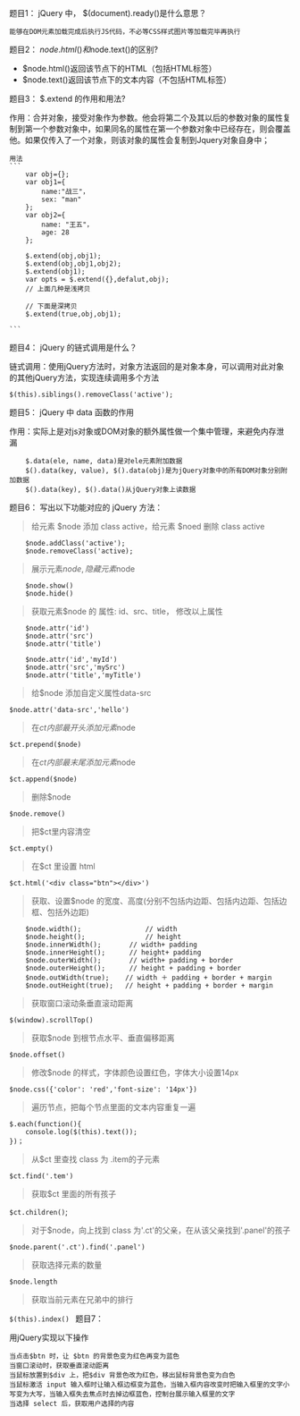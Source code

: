 题目1： jQuery 中， $(document).ready()是什么意思？

    能够在DOM元素加载完成后执行JS代码，不必等CSS样式图片等加载完毕再执行

题目2： $node.html()和$node.text()的区别?
* $node.html()返回该节点下的HTML（包括HTML标签）
* $node.text()返回该节点下的文本内容（不包括HTML标签）

题目3： $.extend 的作用和用法? 
    
  作用：合并对象，接受对象作为参数。他会将第二个及其以后的参数对象的属性复制到第一个参数对象中，如果同名的属性在第一个参数对象中已经存在，则会覆盖他。如果仅传入了一个对象，则该对象的属性会复制到Jquery对象自身中；

    用法
    ```
        var obj={};
        var obj1={
            name:"战三"，
            sex: "man"
        };
        var obj2={
            name: "王五"，
            age: 28
        };

        $.extend(obj,obj1);
        $.extend(obj,obj1,obj2);
        $.extend(obj1);
        var opts = $.extend({},defalut,obj);
        // 上面几种是浅拷贝  

        // 下面是深拷贝 
        $.extend(true,obj,obj1);
   
    ```   

题目4： jQuery 的链式调用是什么？

链式调用：使用jQuery方法时，对象方法返回的是对象本身，可以调用对此对象的其他jQuery方法，实现连续调用多个方法

`$(this).siblings().removeClass('active');`

题目5： jQuery 中 data 函数的作用

作用：实际上是对js对象或DOM对象的额外属性做一个集中管理，来避免内存泄漏
```
    $.data(ele, name, data)是对ele元素附加数据
    $().data(key, value), $().data(obj)是为jQuery对象中的所有DOM对象分别附加数据
    $().data(key), $().data()从jQuery对象上读数据
```
题目6： 写出以下功能对应的 jQuery 方法：

> 给元素 $node 添加 class active，给元素 $noed 删除 class active
```
    $node.addClass('active');
    $node.removeClass('active);
```

>展示元素$node, 隐藏元素$node
```
    $node.show()
    $node.hide()
```

>获取元素$node 的 属性: id、src、title， 修改以上属性
```
    $node.attr('id')
    $node.attr('src')
    $node.attr('title')

    $node.attr('id','myId')
    $node.attr('src','mySrc')
    $node.attr('title','myTitle')
```
>给$node 添加自定义属性data-src

`$node.attr('data-src','hello')`

>在$ct 内部最开头添加元素$node

`$ct.prepend($node)`

>在$ct 内部最末尾添加元素$node

`$ct.append($node)`

>删除$node

`$node.remove()`

>把$ct里内容清空

`$ct.empty()`

>在$ct 里设置 html <div class="btn"></div>

`$ct.html('<div class="btn"></div>')`

>获取、设置$node 的宽度、高度(分别不包括内边距、包括内边距、包括边框、包括外边距)

```
    $node.width();                // width
    $node.height();               // height
    $node.innerWidth();       // width+ padding
    $node.innerHeight();      // height+ padding
    $node.outerWidth();       // width+ padding + border
    $node.outerHeight();      // height + padding + border
    $node.outWidth(true);    // width ＋ padding + border + margin
    $node.outHeight(true);   // height + padding + border + margin
```

>获取窗口滚动条垂直滚动距离

`$(window).scrollTop()`

>获取$node 到根节点水平、垂直偏移距离

`$node.offset()`

>修改$node 的样式，字体颜色设置红色，字体大小设置14px

`$node.css({'color': 'red','font-size': '14px'})`

>遍历节点，把每个节点里面的文本内容重复一遍

```
$.each(function(){
    console.log($(this).text());
})；
```
>从$ct 里查找 class 为 .item的子元素

`$ct.find('.tem')`
>获取$ct 里面的所有孩子

`$ct.children()`;

>对于$node，向上找到 class 为'.ct'的父亲，在从该父亲找到'.panel'的孩子

`$node.parent('.ct').find('.panel')`

>获取选择元素的数量

`$node.length`

>获取当前元素在兄弟中的排行

`$(this).index()
`
题目7：

用jQuery实现以下操作

    当点击$btn 时，让 $btn 的背景色变为红色再变为蓝色
    当窗口滚动时，获取垂直滚动距离
    当鼠标放置到$div 上，把$div 背景色改为红色，移出鼠标背景色变为白色
    当鼠标激活 input 输入框时让输入框边框变为蓝色，当输入框内容改变时把输入框里的文字小写变为大写，当输入框失去焦点时去掉边框蓝色，控制台展示输入框里的文字
    当选择 select 后，获取用户选择的内容

